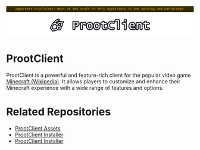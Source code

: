 <center><img src="README-Disclaimer-Banner.png"></img></center>

<center><img src="ProotClient-Logo.png"></img></center>

# ProotClient

ProotClient is a powerful and feature-rich client for the popular video game [Minecraft (Wikipedia)](https://en.wikipedia.org/wiki/Minecraft). It allows players to customize and enhance their Minecraft experience with a wide range of features and options.

# Related Repositories

- [ProotClient Assets](https://www.github.com/ProotClient/ProotClient-Assets)
- [ProotClient Installer](https://www.github.com/ProotClient/ProotClient-Installer)
- [ProotClient Installer](https://www.github.com/ProotClient/ProotClient-UI-Editor)

